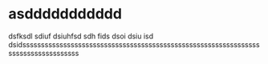 # asddddddddddd
dsfksdl sdiuf dsiuhfsd sdh fids dsoi dsiu isd dsidsssssssssssssssssssssssssssssssssssssssssssssssssssssssssssssssssssssssssssssssssss
